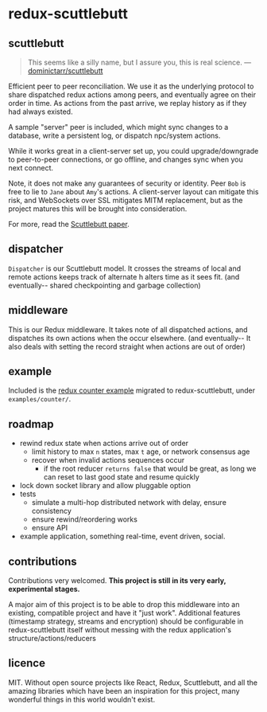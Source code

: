
# redux-scuttlebutt

<!--
Self-replicating, self-ordering log of actions shared between all clients.
Using the power behind redux's hot reloading and time travel, your client
dispatches actions itself and so does every other client, they share the state,
and it all just works.
-->

## scuttlebutt

> This seems like a silly name, but I assure you, this is real science.
> — [dominictarr/scuttlebutt](https://github.com/dominictarr/scuttlebutt)

Efficient peer to peer reconciliation. We use it as the underlying
protocol to share dispatched redux actions among peers, and eventually agree on
their order in time. As actions from the past arrive, we replay history as if
they had always existed.

A sample "server" peer is included, which might sync changes to a database,
write a persistent log, or dispatch npc/system actions.

While it works great in a client-server set up, you could upgrade/downgrade to
peer-to-peer connections, or go offline, and changes sync when you next connect.

Note, it does not make any guarantees of security or identity. Peer `Bob` is
free to lie to `Jane` about `Amy`'s actions. A client-server layout
can mitigate this risk, and WebSockets over SSL mitigates MITM replacement, but
as the project matures this will be brought into consideration.

For more, read the
[Scuttlebutt paper](http://www.cs.cornell.edu/home/rvr/papers/flowgossip.pdf).

## dispatcher

`Dispatcher` is our Scuttlebutt model. It crosses the streams of local and remote actions keeps track of alternate h alters time as it sees fit. (and eventually--
shared checkpointing and garbage collection)

## middleware

This is our Redux middleware. It takes note of all dispatched actions, and
dispatches its own actions when the occur elsewhere. (and eventually-- It also deals with setting the record straight when actions are out of order)

## example

Included is the
[redux counter example](https://github.com/reactjs/redux/tree/master/examples/counter)
migrated to redux-scuttlebutt, under `examples/counter/`.

## roadmap

* rewind redux state when actions arrive out of order
  * limit history to max `n` states, max `t` age, or network consensus age
  * recover when invalid actions sequences occur
    * if the root reducer `returns false` that would be great, as long we can reset to last good state and resume quickly
* lock down socket library and allow pluggable option
* tests
  * simulate a multi-hop distributed network with delay, ensure consistency
  * ensure rewind/reordering works
  * ensure API
* example application, something real-time, event driven, social.

## contributions

Contributions very welcomed. **This project is still in its very early,
experimental stages.**

A major aim of this project is to be able to drop this middleware into an
existing, compatible project and have it "just work". Additional features
(timestamp strategy, streams and encryption) should be configurable in
redux-scuttlebutt itself without messing with the redux application's
structure/actions/reducers

## licence

MIT. Without open source projects like React, Redux, Scuttlebutt, and all the
amazing libraries which have been an inspiration for this project, many
wonderful things in this world wouldn't exist.
